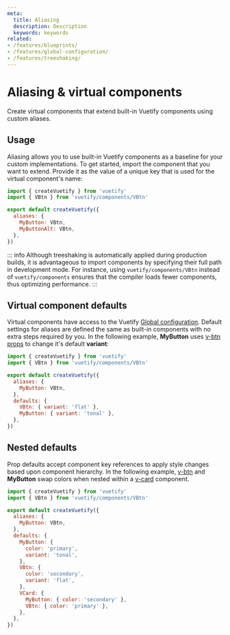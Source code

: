 ```yaml
---
meta:
  title: Aliasing
  description: Description
  keywords: keywords
related:
- /features/blueprints/
- /features/global-configuration/
- /features/treeshaking/
---
```


# Aliasing & virtual components

Create virtual components that extend built-in Vuetify components using custom aliases.

<page-features />

<entry />

## Usage

Aliasing allows you to use built-in Vuetify components as a baseline for your custom implementations. To get started, import the component that you want to extend. Provide it as the value of a unique key that is used for the virtual component's name:

```js { resource="src/plugins/vuetify.js"}
import { createVuetify } from 'vuetify'
import { VBtn } from 'vuetify/components/VBtn'

export default createVuetify({
  aliases: {
    MyButton: VBtn,
    MyButtonAlt: VBtn,
  },
})
```

::: info
Although treeshaking is automatically applied during production builds, it is advantageous to import components by specifying their full path in development mode. For instance, using `vuetify/components/VBtn` instead of `vuetify/components` ensures that the compiler loads fewer components, thus optimizing performance.
:::

## Virtual component defaults

Virtual components have access to the Vuetify [Global configuration](/features/global-configuration/). Default settings for aliases are defined the same as built-in components with no extra steps required by you. In the following example, **MyButton** uses [v-btn props](/api/v-btn/#props) to change it's default **variant**:

```js { resource="src/plugins/vuetify.js"}
import { createVuetify } from 'vuetify'
import { VBtn } from 'vuetify/components/VBtn'

export default createVuetify({
  aliases: {
    MyButton: VBtn,
  },
  defaults: {
    VBtn: { variant: 'flat' },
    MyButton: { variant: 'tonal' },
  },
})
```

## Nested defaults

Prop defaults accept component key references to apply style changes based upon component hierarchy. In the following example, [v-btn](/components/buttons/) and **MyButton** swap colors when nested within a [v-card](/components/cards/) component.

```js { resource="src/plugins/vuetify.js"}
import { createVuetify } from 'vuetify'
import { VBtn } from 'vuetify/components/VBtn'

export default createVuetify({
  aliases: {
    MyButton: VBtn,
  },
  defaults: {
    MyButton: {
      color: 'primary',
      variant: 'tonal',
    },
    VBtn: {
      color: 'secondary',
      variant: 'flat',
    },
    VCard: {
      MyButton: { color: 'secondary' },
      VBtn: { color: 'primary' },
    },
  },
})
```

